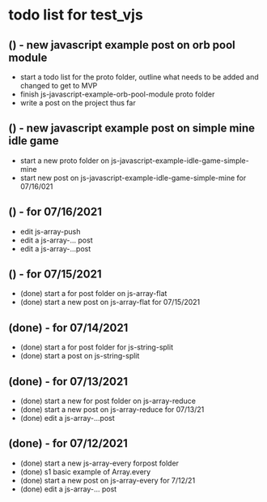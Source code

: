 # todo list for test_vjs

## () - new javascript example post on orb pool module
* start a todo list for the proto folder, outline what needs to be added and changed to get to MVP
* finish js-javascript-example-orb-pool-module proto folder
* write a post on the project thus far

## () - new javascript example post on simple mine idle game
* start a new proto folder on js-javascript-example-idle-game-simple-mine
* start new post on js-javascript-example-idle-game-simple-mine for 07/16/021

## () - for 07/16/2021
* edit js-array-push
* edit a js-array-... post
* edit a js-array-...post

## () - for 07/15/2021
* (done) start a for post folder on js-array-flat
* (done) start a new post on js-array-flat for 07/15/2021

## (done) - for 07/14/2021
* (done) start a for post folder for js-string-split
* (done) start a post on js-string-split

## (done) - for 07/13/2021
* (done) start a new for post folder on js-array-reduce
* (done) start a new post on js-array-reduce for 07/13/21
* (done) edit a js-array-...post

## (done) - for 07/12/2021
* (done) start a new js-array-every forpost folder
* (done) s1 basic example of Array.every
* (done) start a new post on js-array-every for 7/12/21
* (done) edit a js-array-... post

